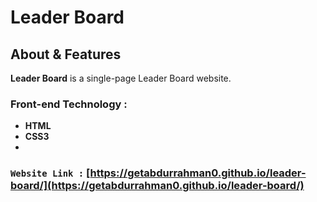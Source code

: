 # **Leader Board**

## About & Features


**Leader Board** is a single-page Leader Board website.

### Front-end Technology : 
- **HTML**
- **CSS3**
- 
### `Website Link :` [https://getabdurrahman0.github.io/leader-board/](https://getabdurrahman0.github.io/leader-board/)

